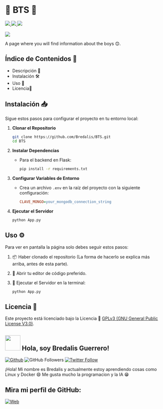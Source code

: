 <h1><b>🎤 BTS 🎤</b></h1>
<a href="https://lenguajehtml.com/" target="_blank"> 
  <img src="https://img.shields.io/badge/HTML-E74C3C">
</a>
<a href="https://lenguajecss.com/" target="_blank">
  <img src="https://img.shields.io/badge/CSS-3498DB">  
</a>
<a href="https://lenguajejs.com/" target="_blank">
  <img src="https://img.shields.io/badge/JavaScript-F7DC6F">
</a>
<br><br>

<img src="https://i.pinimg.com/236x/ad/55/15/ad55157603e22ef47155ff59a7f7310e.jpg">

<p>
  A page where you will find information about the boys 😊.  
</p>

## Índice de Contenidos 🧾

- Descripción 📝
- Instalación 🛠️
- Uso 📘
- Licencia📜

## **Instalación** 📥

Sigue estos pasos para configurar el proyecto en tu entorno local:

1. **Clonar el Repositorio**
    ```bash
    git clone https://github.com/Bredalis/BTS.git
    cd BTS
    ```

2. **Instalar Dependencias**
    - Para el backend en Flask:
      ```bash
      pip install -r requirements.txt
      ```

3. **Configurar Variables de Entorno**
    - Crea un archivo `.env` en la raíz del proyecto con la siguiente configuración:
      ```ini
      CLAVE_MONGO=your_mongodb_connection_string
      ```

4. **Ejecutar el Servidor**
    ```bash
    python App.py
    ```

## Uso ⚙️

Para ver en pantalla la página solo debes seguir estos pasos:

1. 📦 Haber clonado el repositorio (La forma de hacerlo se explica más arriba, antes de esta parte).

2. 📝 Abrir tu editor de código preferido.

3. 🔧 Ejecutar el Servidor en la terminal:
    ```bash
    python App.py

## Licencia 📜

Este proyecto está licenciado bajo la Licencia 📜 <a href="https://www.gnu.org/licenses/gpl-3.0.en.html" target="_blank">GPLv3 (GNU General Public License V3.0)</a>.

## <img src="https://avatars.githubusercontent.com/u/111624948?s=400&u=cd081f79392220d8cd2a22f2a8d5d3b18814350a&v=4" width="50" height="50"> Hola, soy Bredalis Guerrero!
[![Github](https://img.shields.io/github/followers/Bredalis?label=Follow&style=social)](https://github.com/Bredalis)
![GitHub Followers](https://img.shields.io/github/stars/bredalis?style=social)
[![Twitter Follow](https://img.shields.io/twitter/follow/bredalis_P?style=social)](https://twitter.com/bredalis_P)

¡Hola! Mi nombre es Bredalis y actualmente estoy aprendiendo cosas como Linux y Docker 😄
Me gusta mucho la programacion y la IA 😁

## Mira mi perfil de GitHub:
[![Web](https://img.shields.io/badge/GitHub-Bredalis-14a1f0?style=for-the-badge&logo=github&logoColor=white&labelColor=101010)](https://github.com/bredalis)
